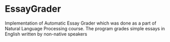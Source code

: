 EssayGrader
===========
Implementation of Automatic Essay Grader which was done as a part of Natural Language Processing course.
The program grades simple essays in English written by non-native speakers
